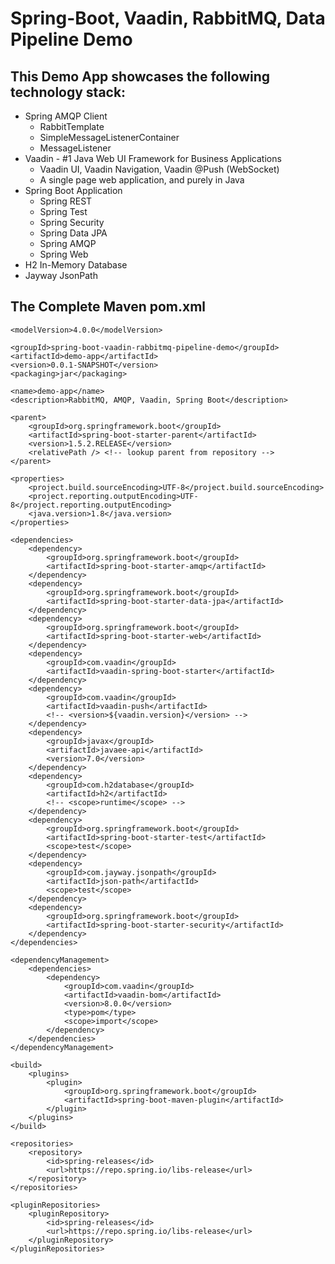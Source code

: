 # Spring-Boot, Vaadin, RabbitMQ, Data Pipeline Demo

## This Demo App showcases the following technology stack:

  * Spring AMQP Client
    - RabbitTemplate
    - SimpleMessageListenerContainer
    - MessageListener
  * Vaadin - #1 Java Web UI Framework for Business Applications
    - Vaadin UI, Vaadin Navigation, Vaadin @Push (WebSocket)
    - A single page web application, and purely in Java
  * Spring Boot Application
    - Spring REST
    - Spring Test
    - Spring Security
    - Spring Data JPA
    - Spring AMQP
    - Spring Web
  * H2 In-Memory Database
  * Jayway JsonPath

## The Complete Maven pom.xml

	<modelVersion>4.0.0</modelVersion>

	<groupId>spring-boot-vaadin-rabbitmq-pipeline-demo</groupId>
	<artifactId>demo-app</artifactId>
	<version>0.0.1-SNAPSHOT</version>
	<packaging>jar</packaging>

	<name>demo-app</name>
	<description>RabbitMQ, AMQP, Vaadin, Spring Boot</description>

	<parent>
		<groupId>org.springframework.boot</groupId>
		<artifactId>spring-boot-starter-parent</artifactId>
		<version>1.5.2.RELEASE</version>
		<relativePath /> <!-- lookup parent from repository -->
	</parent>

	<properties>
		<project.build.sourceEncoding>UTF-8</project.build.sourceEncoding>
		<project.reporting.outputEncoding>UTF-8</project.reporting.outputEncoding>
		<java.version>1.8</java.version>
	</properties>

	<dependencies>
		<dependency>
			<groupId>org.springframework.boot</groupId>
			<artifactId>spring-boot-starter-amqp</artifactId>
		</dependency>
		<dependency>
			<groupId>org.springframework.boot</groupId>
			<artifactId>spring-boot-starter-data-jpa</artifactId>
		</dependency>
		<dependency>
			<groupId>org.springframework.boot</groupId>
			<artifactId>spring-boot-starter-web</artifactId>
		</dependency>
		<dependency>
			<groupId>com.vaadin</groupId>
			<artifactId>vaadin-spring-boot-starter</artifactId>
		</dependency>
		<dependency>
			<groupId>com.vaadin</groupId>
			<artifactId>vaadin-push</artifactId>
			<!-- <version>${vaadin.version}</version> -->
		</dependency>
		<dependency>
			<groupId>javax</groupId>
			<artifactId>javaee-api</artifactId>
			<version>7.0</version>
		</dependency>
		<dependency>
			<groupId>com.h2database</groupId>
			<artifactId>h2</artifactId>
			<!-- <scope>runtime</scope> -->
		</dependency>
		<dependency>
			<groupId>org.springframework.boot</groupId>
			<artifactId>spring-boot-starter-test</artifactId>
			<scope>test</scope>
		</dependency>
		<dependency>
			<groupId>com.jayway.jsonpath</groupId>
			<artifactId>json-path</artifactId>
			<scope>test</scope>
		</dependency>
		<dependency>
			<groupId>org.springframework.boot</groupId>
			<artifactId>spring-boot-starter-security</artifactId>
		</dependency>
	</dependencies>

	<dependencyManagement>
		<dependencies>
			<dependency>
				<groupId>com.vaadin</groupId>
				<artifactId>vaadin-bom</artifactId>
				<version>8.0.0</version>
				<type>pom</type>
				<scope>import</scope>
			</dependency>
		</dependencies>
	</dependencyManagement>

	<build>
		<plugins>
			<plugin>
				<groupId>org.springframework.boot</groupId>
				<artifactId>spring-boot-maven-plugin</artifactId>
			</plugin>
		</plugins>
	</build>

	<repositories>
		<repository>
			<id>spring-releases</id>
			<url>https://repo.spring.io/libs-release</url>
		</repository>
	</repositories>

	<pluginRepositories>
		<pluginRepository>
			<id>spring-releases</id>
			<url>https://repo.spring.io/libs-release</url>
		</pluginRepository>
	</pluginRepositories>


